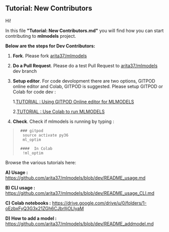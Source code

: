 ## Tutorial: New Contributors

Hi! 

In this file **"Tutorial: New Contributors.md"** you will find how you can start contributing to **mlmodels** project.

  **Below are the steps for Dev Contributors:**

1) **Fork**. Please fork [arita37/mlmodels](https://github.com/arita37/mlmodels/blob/dev/README.md)

2) **Do a Pull Request**. Please do a test Pull Request to [arita37/mlmodels](https://github.com/arita37/mlmodels/blob/dev/README.md) dev branch

3) **Setup editor**. For code devolopment there are two options, GITPOD online editor and Colab, GITPOD is suggested. 
Please setup GITPOD or Colab for code dev :

    1.[TUTORIAL : Using GITPOD Online editor for MLMODELS](https://github.com/arita37/mlmodels/issues/101)

    2.[TUTORIAL : Use Colab to run MLMODELS](https://github.com/arita37/mlmodels/issues/275)

4) **Check**. Check if mlmodels is running by typing :

>      ### gitpod
>       source activate py36
>       ml_optim
> 
>      ####  In Colab
>       !ml_optim

Browse the various tutorials here:

**A) Usage :**
https://github.com/arita37/mlmodels/blob/dev/README_usage.md

**B) CLI usage :**
https://github.com/arita37/mlmodels/blob/dev/README_usage_CLI.md

**C) Colab notebooks :**
https://drive.google.com/drive/u/0/folders/1-oEzbxFyQ3G3x21ZGh6CJbrlIjOLIyaM

**D) How to add a model :**
https://github.com/arita37/mlmodels/blob/dev/README_addmodel.md
